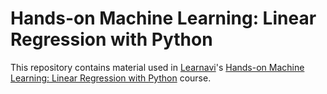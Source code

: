 # Hands-on Machine Learning: Linear Regression with Python

This repository contains material used in [Learnavi](https://learnavi.online/)'s
[Hands-on Machine Learning: Linear Regression with Python](https://learnavi.online/)
course.
